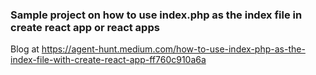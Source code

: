 ### Sample project on how to use index.php as the index file in create react app or react apps



Blog at https://agent-hunt.medium.com/how-to-use-index-php-as-the-index-file-with-create-react-app-ff760c910a6a

